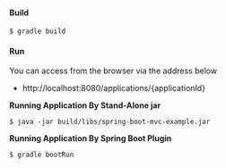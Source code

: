 
#### Build

```
$ gradle build
```

#### Run

You can access from the browser via the address below

- http://localhost:8080/applications/{applicationId}

**Running Application By Stand-Alone jar**
```
$ java -jar build/libs/spring-boot-mvc-example.jar
```

**Running Application By Spring Boot Plugin**
```
$ gradle bootRun
```


